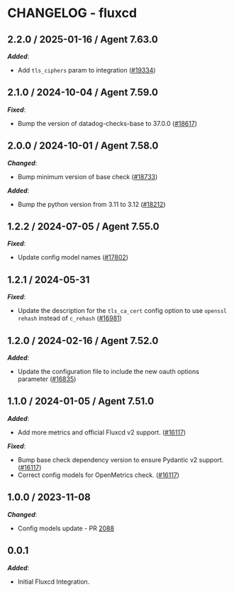 # CHANGELOG - fluxcd

<!-- towncrier release notes start -->

## 2.2.0 / 2025-01-16 / Agent 7.63.0

***Added***:

* Add `tls_ciphers` param to integration ([#19334](https://github.com/DataDog/integrations-core/pull/19334))

## 2.1.0 / 2024-10-04 / Agent 7.59.0

***Fixed***:

* Bump the version of datadog-checks-base to 37.0.0 ([#18617](https://github.com/DataDog/integrations-core/pull/18617))

## 2.0.0 / 2024-10-01 / Agent 7.58.0

***Changed***:

* Bump minimum version of base check ([#18733](https://github.com/DataDog/integrations-core/pull/18733))

***Added***:

* Bump the python version from 3.11 to 3.12 ([#18212](https://github.com/DataDog/integrations-core/pull/18212))

## 1.2.2 / 2024-07-05 / Agent 7.55.0

***Fixed***:

* Update config model names ([#17802](https://github.com/DataDog/integrations-core/pull/17802))

## 1.2.1 / 2024-05-31

***Fixed***:

* Update the description for the `tls_ca_cert` config option to use `openssl rehash` instead of `c_rehash` ([#16981](https://github.com/DataDog/integrations-core/pull/16981))

## 1.2.0 / 2024-02-16 / Agent 7.52.0

***Added***:

* Update the configuration file to include the new oauth options parameter ([#16835](https://github.com/DataDog/integrations-core/pull/16835))

## 1.1.0 / 2024-01-05 / Agent 7.51.0

***Added***:

* Add more metrics and official Fluxcd v2 support. ([#16117](https://github.com/DataDog/integrations-core/pull/16117))

***Fixed***:

* Bump base check dependency version to ensure Pydantic v2 support. ([#16117](https://github.com/DataDog/integrations-core/pull/16117))
* Correct config models for OpenMetrics check. ([#16117](https://github.com/DataDog/integrations-core/pull/16117))

## 1.0.0 / 2023-11-08

***Changed***:

* Config models update - PR [2088](https://github.com/DataDog/integrations-extras/pull/2088)

## 0.0.1

***Added***:

* Initial Fluxcd Integration.
